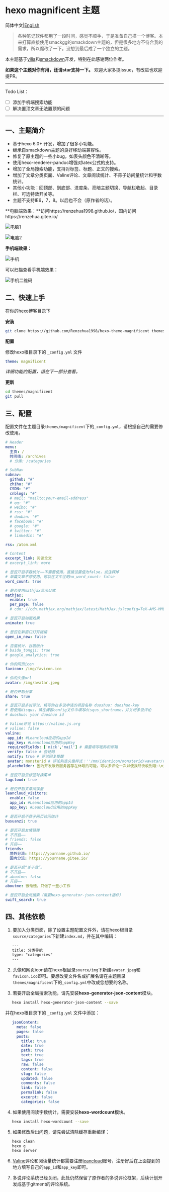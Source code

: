 # hexo magnificent 主题

简体中文|[English](README-en.md)

> 各种笔记软件都用了一段时间，感觉不顺手，于是准备自己搭一个博客。本来打算直接使用smackgg的smackdown主题的，但是很多地方不符合我的需求，所以魔改了一下。没想到最后成了一个独立的主题。

本主题基于[yilia](https://github.com/litten/hexo-theme-yilia)和[smackdown](https://github.com/smackgg/hexo-theme-smackdown)开发，特别在此感谢两位作者。

**如果这个主题对你有用，还请star支持一下。** 欢迎大家多提issue，有改进也欢迎提PR。

---

Todo List：

- [ ] 添加手机端搜索功能
- [ ] 解决置顶文章无法置顶的问题

---

一、主题简介
---

- 基于hexo 6.0+ 开发，增加了很多小功能。
- 继承自smackdown主题的良好移动端兼容性。
- 修复了原主题的一些小bug，如表头颜色不清晰等。
- 使用hexo-renderer-pandoc增强对latex公式的支持。
- 增加了全局搜索功能，支持对标签、标题、正文的搜索。
- 增加了文章分类页面、Valine评论、文章阅读统计、不蒜子访问量统计和字数统计。
- 其他小功能：回顶部、到底部、进度条、亮暗主题切换、导航栏收起、目录栏、可选特效开关等。
- 主题不支持IE6，7，8。以后也不会（原作者的话）。

**电脑端效果：**访问https://renzehua1998.github.io/，国内访问https://renzehua.gitee.io/

![电脑1](https://user-images.githubusercontent.com/48848908/175755287-32602d8f-c840-451f-9912-6254c1a4703a.png)

![电脑2](https://user-images.githubusercontent.com/48848908/175755282-d91a5b12-11ec-4f8b-b26f-c37c8aa21c36.png)

**手机端效果：**

![手机](https://user-images.githubusercontent.com/48848908/175755284-c663e67f-017f-4667-aaaa-1ec20347c300.png)

可以扫描查看手机端效果：

![手机二维码](https://user-images.githubusercontent.com/48848908/175758088-d2698f88-2ae7-4101-b329-c85f9026d98b.jpg)

二、快速上手
---

在你的hexo博客目录下

**安装**

```Bash
git clone https://github.com/Renzehua1998/hexo-theme-magnificent themes/magnificent
```

**配置**

修改hexo根目录下的 ```_config.yml``` 文件
```yml
theme: magnificent
```

*详细功能的配置，请在下一部分查看。*

**更新**

```Bash
cd themes/magnificent
git pull
```

三、配置
---
配置文件在主题目录```themes/magnificent```下的```_config.yml```，请根据自己的需要修改使用。 

```yml
# Header
menu:
  主页: /
  时间线: /archives
  # 分类: /categories

# SubNav
subnav:
  github: "#"
  zhihu: "#"
  CSDN: "#"
  cnblogs: "#"
  # mail: "mailto:your-email-address"
  # qq: "#"
  # weibo: "#"
  # rss: "#"
  # douban: "#"
  # facebook: "#"
  # google: "#"
  # twitter: "#"
  # linkedin: "#"

rss: /atom.xml

# Content
excerpt_link: 阅读全文
# excerpt_link: more

# 是否开启字数统计——不需要使用，直接设置值为false，或注释掉
# 单篇文章不想使用，可以在文中注明no_word_count: false
word_count: true

# 是否使用mathjax显示公式
mathjax:
  enable: true
  per_page: false
  # cdn: //cdn.mathjax.org/mathjax/latest/MathJax.js?config=TeX-AMS-MML_HTMLorMML

# 是否开启动画效果
animate: true

# 是否在新窗口打开链接
open_in_new: false

# 百度统计、谷歌统计
# baidu_tongji: true
# google_analytics: true

# 你的网页icon
favicon: /img/favicon.ico

# 你的头像url
avatar: /img/avatar.jpeg

# 是否开启分享
share: true

# 是否开启多说评论，填写你在多说申请的项目名称 duoshuo: duoshuo-key
# 若使用disqus，请在博客config文件中填写disqus_shortname，并关闭多说评论
# duoshuo: your duoshuo id

# Valine评论 https://valine.js.org
# valine: false
valine: 
 app_id: #Leancloud应用的appId
 app_key: #Leancloud应用的appKey
 requiredFields: ['nick','mail'] # 需要填写昵称和邮箱
 verify: false # 验证码
 notify: true # 评论回复提醒
 avatar: monsterid # 评论列表头像样式：''/mm/identicon/monsterid/wavatar/retro/hide
 placeholder: 因为开发版云服务器存在休眠的可能，可以多评论一次以便我尽快收到哦~\n您也可以选择留下邮箱，收到回复后会及时发邮件通知您 # 评论框占位符

# 是否开启云标签轮换菜单
tagcloud: true

# 是否开启文章阅读量
leancloud_visitors:
  enable: false
  app_id: #Leancloud应用的appId
  app_key: #Leancloud应用的appKey

# 是否开启不蒜子网页访问统计
busuanzi: true

# 是否开启友情链接
# 不开启——
# friends: false
# 开启——
friends:
  境外分流: https://yourname.github.io/
  国内分流: https://yourname.gitee.io/

# 是否开启“关于我”。
# 不开启——
# aboutme: false
# 开启——
aboutme: 很惭愧，只做了一些小工作

# 是否开启全局搜索（需要hexo-generator-json-content插件）
swift_search: true
```

四、其他依赖
---

1. 要加入分类页面，除了设置主题配置文件外，请在hexo根目录```source/categories```下新建```index.md```，并在其中编辑：

```markdown
   ---
   title: 分类导航
   type: "categories"
   ---
```

2. 头像和网页icon请在hexo根目录```source/img```下新建```avatar.jpeg```和```favicon.ico```即可。要想改变文件名或扩展名请在主题目录```themes/magnificent```下的```_config.yml```中改成您想要的名称。

3. 若要开启全局搜索功能，请先安装**hexo-generator-json-content**模块。

```bash
   hexo install hexo-generator-json-content --save
```

   并在hexo根目录下的 ```_config.yml``` 文件中添加：

```yml
   jsonContent:
     meta: false
     pages: false
     posts:
       title: true
       date: true
       path: true
       text: true
       tags: true
       raw: false
       content: false
       slug: false
       updated: false
       comments: false
       link: false
       permalink: false
       excerpt: false
       categories: false
```

4. 如果使用阅读字数统计，需要安装**hexo-wordcount**模块。

```bash
   hexo install hexo-wordcount --save
```

5. 如果修改后出问题，请先尝试清除缓存重新编译：

```bash
   hexo clean
   hexo g
   hexo server
```

6. [Valine](https://valine.js.org/)评论和阅读量统计都需要注册[leancloud](https://www.leancloud.cn/)账号，注册好后在上面提到的地方填写自己的```app_id```和```app_key```即可。

7. 多说评论系统已经关闭，此处仍然保留了原作者的多说评论框架，后续计划开发成基于gitment的评论系统。
